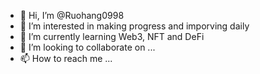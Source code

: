 - 👋 Hi, I’m @Ruohang0998
- 👀 I’m interested in making progress and imporving daily
- 🌱 I’m currently learning Web3, NFT and DeFi
- 💞️ I’m looking to collaborate on ...
- 📫 How to reach me ...

<!---
Ruohang0998/Ruohang0998 is a ✨ special ✨ repository because its `README.md` (this file) appears on your GitHub profile.
You can click the Preview link to take a look at your changes.
--->
